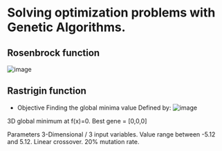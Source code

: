 # Solving optimization problems with Genetic Algorithms.


## Rosenbrock function

![image](https://github.com/SunnySideUpSun/GeneticAlgo/assets/78585950/a92cfee5-64d1-4755-a211-e8c28ee945f6)

## Rastrigin function

- Objective
Finding the global minima value
Defined by:
![image](https://github.com/SunnySideUpSun/GeneticAlgo/assets/78585950/1fd6e333-c7e5-42e1-8e9e-88b610887b8f)

3D global minimum at f(x)=0.
Best gene = [0,0,0]

Parameters
3-Dimensional / 3 input variables.
Value range between -5.12 and 5.12.
Linear crossover.
20% mutation rate.


